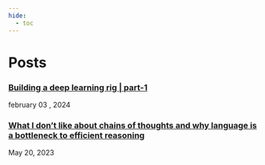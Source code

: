 ```yaml
---
hide:
  - toc
---
```

# Posts

### [Building a deep learning rig | part-1](blogs/rig/blog.md)
february 03 , 2024


### [What I don’t like about chains of thoughts and why language is a bottleneck to efficient reasoning](blogs/cot/blog.md)
May 20, 2023

